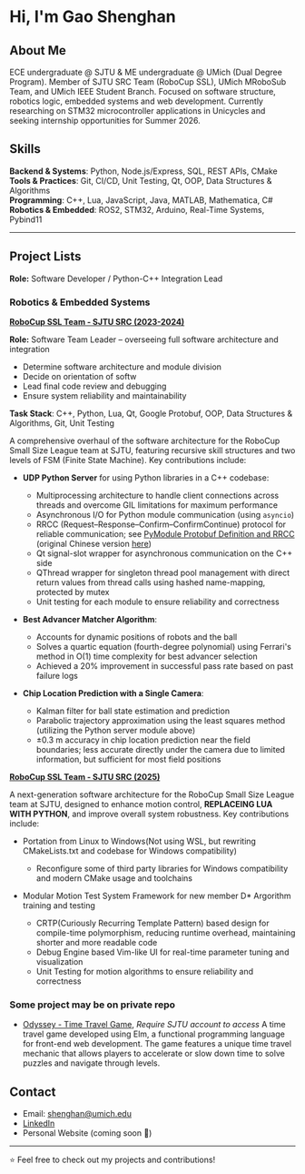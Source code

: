 # Hi, I'm Gao Shenghan

## About Me

ECE undergraduate @ SJTU & ME undergraduate @ UMich (Dual Degree Program).
Member of SJTU SRC Team (RoboCup SSL), UMich MRoboSub Team, and UMich IEEE Student Branch.
Focused on software structure, robotics logic, embedded systems and web development.
Currently researching on STM32 microcontroller applications in Unicycles and seeking internship opportunities for Summer 2026.


## Skills

**Backend & Systems**: Python, Node.js/Express, SQL, REST APIs, CMake  
**Tools & Practices**: Git, CI/CD, Unit Testing, Qt, OOP, Data Structures & Algorithms  
**Programming**: C++, Lua, JavaScript, Java, MATLAB, Mathematica, C#  
**Robotics & Embedded**: ROS2, STM32, Arduino, Real-Time Systems, Pybind11  

---

## Project Lists

**Role:** Software Developer / Python-C++ Integration Lead

### Robotics & Embedded Systems
**[RoboCup SSL Team - SJTU SRC (2023-2024)](https://github.com/sjtu-src/Falcon2023)**

**Role:** Software Team Leader – overseeing full software architecture and integration
- Determine software architecture and module division
- Decide on orientation of softw
- Lead final code review and debugging  
- Ensure system reliability and maintainability

**Task Stack**: C++, Python, Lua, Qt, Google Protobuf, OOP, Data Structures & Algorithms, Git, Unit Testing

A comprehensive overhaul of the software architecture for the RoboCup Small Size League team at SJTU, featuring recursive skill structures and two levels of FSM (Finite State Machine). Key contributions include:

- **UDP Python Server** for using Python libraries in a C++ codebase:
    - Multiprocessing architecture to handle client connections across threads and overcome GIL limitations for maximum performance
    - Asynchronous I/O for Python module communication (using `asyncio`)
    - RRCC (Request–Response–Confirm–ConfirmContinue) protocol for reliable communication; see [PyModule Protobuf Definition and RRCC](./PyModule/PYM_Protobuf&RRCC_Eng.md) (original Chinese version [here](./PyModule/PYM_Protobuf&RRCC.md))
    - Qt signal-slot wrapper for asynchronous communication on the C++ side
    - QThread wrapper for singleton thread pool management with direct return values from thread calls using hashed name-mapping, protected by mutex
    - Unit testing for each module to ensure reliability and correctness

- **Best Advancer Matcher Algorithm**:
    - Accounts for dynamic positions of robots and the ball
    - Solves a quartic equation (fourth-degree polynomial) using Ferrari's method in O(1) time complexity for best advancer selection
    - Achieved a 20% improvement in successful pass rate based on past failure logs

- **Chip Location Prediction with a Single Camera**:
    - Kalman filter for ball state estimation and prediction
    - Parabolic trajectory approximation using the least squares method (utilizing the Python server module above)
    - ±0.3 m accuracy in chip location prediction near the field boundaries; less accurate directly under the camera due to limited information, but sufficient for most field positions


**[RoboCup SSL Team - SJTU SRC (2025)](https://github.com/sjtu-src/Falcon2026)**

A next-generation software architecture for the RoboCup Small Size League team at SJTU, designed to enhance motion control, **REPLACEING LUA WITH PYTHON**, and improve overall system robustness. Key contributions include:


- Portation from Linux to Windows(Not using WSL, but rewriting CMakeLists.txt and codebase for Windows compatibility)
  - Reconfigure some of third party libraries for Windows compatibility and modern CMake usage and toolchains

- Modular Motion Test System Framework for new member D* Argorithm training and testing
  - CRTP(Curiously Recurring Template Pattern) based design for compile-time polymorphism, reducing runtime overhead, maintaining shorter and more readable code
  - Debug Engine based Vim-like UI for real-time parameter tuning and visualization
  - Unit Testing for motion algorithms to ensure reliability and correctness


### Some project may be on private repo



- [Odyssey - Time Travel Game](https://focs.ji.sjtu.edu.cn/git/SilverFOCS-24su/p2team07), *Require SJTU account to access*
A time travel game developed using Elm, a functional programming language for front-end web development. The game features a unique time travel mechanic that allows players to accelerate or slow down time to solve puzzles and navigate through levels.

## Contact
- Email: shenghan@umich.edu
- [LinkedIn](https://www.linkedin.com/in/your-link)  
- Personal Website (coming soon 🚧)

---
⭐️ Feel free to check out my projects and contributions!